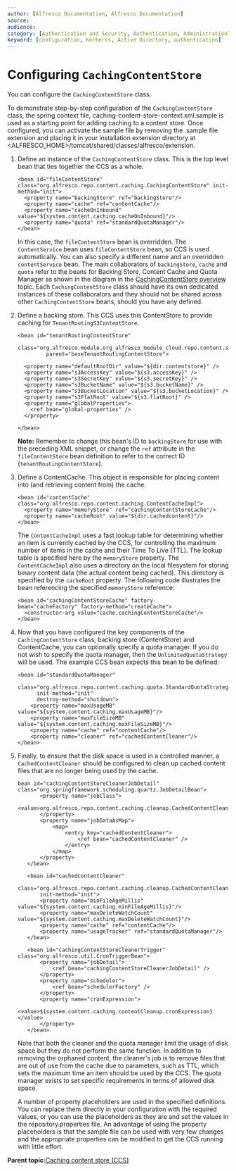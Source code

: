 ```yaml
---
author: [Alfresco Documentation, Alfresco Documentation]
source: 
audience: 
category: [Authentication and Security, Authentication, Administration]
keyword: [configuration, Kerberos, Active Directory, authentication]
---
```


# Configuring `CachingContentStore`

You can configure the `CachingContentStore` class.

To demonstrate step-by-step configuration of the `CachingContentStore` class, the spring context file, caching-content-store-context.xml.sample is used as a starting point for adding caching to a content store. Once configured, you can activate the sample file by removing the .sample file extension and placing it in your installation extension directory at <ALFRESCO\_HOME\>/tomcat/shared/classes/alfresco/extension.

1.  Define an instance of the `CachingContentStore` class. This is the top level bean that ties together the CCS as a whole.

    ```
    <bean id="fileContentStore" class="org.alfresco.repo.content.caching.CachingContentStore" init-method="init">
      <property name="backingStore" ref="backingStore"/>
      <property name="cache" ref="contentCache"/>
      <property name="cacheOnInbound" value="${system.content.caching.cacheOnInbound}"/>
      <property name="quota" ref="standardQuotaManager"/>
    </bean> 
    ```

    In this case, the `fileContentStore` bean is overridden. The `ContentService` bean uses `fileContentStore` bean, so CCS is used automatically. You can also specify a different name and an overridden `contentService` bean. The main collaborators of `backingStore`, `cache` and `quota` refer to the beans for Backing Store, Content Cache and Quota Manager as shown in the diagram in the [CachingContentStore overview](../concepts/ccs-overview.md) topic. Each `CachingContentStore` class should have its own dedicated instances of these collaborators and they should not be shared across other `CachingContentStore` beans, should you have any defined.

2.  Define a backing store. This CCS uses this ContentStore to provide caching for `TenantRoutingS3ContentStore`.

    ```
    <bean id="tenantRoutingContentStore" 
             class="org.alfresco.module.org_alfresco_module_cloud.repo.content.s3store.TenantRoutingS3ContentStore" 
             parent="baseTenantRoutingContentStore">
           
      <property name="defaultRootDir" value="${dir.contentstore}" />
      <property name="s3AccessKey" value="${s3.accessKey}" />
      <property name="s3SecretKey" value="${s3.secretKey}" />
      <property name="s3BucketName" value="${s3.bucketName}" />
      <property name="s3BucketLocation" value="${s3.bucketLocation}" />
      <property name="s3FlatRoot" value="${s3.flatRoot}" />
      <property name="globalProperties">
        <ref bean="global-properties" />
      </property>
       
    </bean>
    ```

    **Note:** Remember to change this bean's ID to `backingStore` for use with the preceding XML snippet, or change the `ref` attribute in the `fileContentStore` bean definition to refer to the correct ID \(`tenantRoutingContentStore`\).

3.  Define a ContentCache. This object is responsible for placing content into \(and retrieving content from\) the cache.

    ```
    <bean id="contentCache" class="org.alfresco.repo.content.caching.ContentCacheImpl">
      <property name="memoryStore" ref="cachingContentStoreCache"/>
      <property name="cacheRoot" value="${dir.cachedcontent}"/>
    </bean>
    ```

    The `ContentCacheImpl` uses a fast lookup table for determining whether an item is currently cached by the CCS, for controlling the maximum number of items in the cache and their Time To Live \(TTL\). The lookup table is specified here by the `memoryStore` property. The `ContentCacheImpl` also uses a directory on the local filesystem for storing binary content data \(the actual content being cached\). This directory is specified by the `cacheRoot` property. The following code illustrates the bean referencing the specified `memoryStore` reference:

    ```
    <bean id="cachingContentStoreCache" factory-bean="cacheFactory" factory-method="createCache">
      <constructor-arg value="cache.cachingContentStoreCache"/>
    </bean>
    ```

4.  Now that you have configured the key components of the `CachingContentStore` class, backing store \(ContentStore\) and ContentCache, you can optionally specify a quota manager. If you do not wish to specify the quota manager, then the `UnlimitedQuotaStrategy` will be used. The example CCS bean expects this bean to be defined:

    ```
    <bean id="standardQuotaManager"  
          class="org.alfresco.repo.content.caching.quota.StandardQuotaStrategy"
          init-method="init"
          destroy-method="shutdown">
        <property name="maxUsageMB" value="${system.content.caching.maxUsageMB}"/>
        <property name="maxFileSizeMB" value="${system.content.caching.maxFileSizeMB}"/>
        <property name="cache" ref="contentCache"/>
        <property name="cleaner" ref="cachedContentCleaner"/>
    </bean>
    ```

5.  Finally, to ensure that the disk space is used in a controlled manner, a `CachedContentCleaner` should be configured to clean up cached content files that are no longer being used by the cache.

    ```
    bean id="cachingContentStoreCleanerJobDetail" class="org.springframework.scheduling.quartz.JobDetailBean">
           <property name="jobClass">
               <value>org.alfresco.repo.content.caching.cleanup.CachedContentCleanupJob</value>
           </property>
           <property name="jobDataAsMap">
               <map>
                   <entry key="cachedContentCleaner">
                       <ref bean="cachedContentCleaner" />
                   </entry>
               </map>
           </property>
       </bean>
       
       <bean id="cachedContentCleaner"
           class="org.alfresco.repo.content.caching.cleanup.CachedContentCleaner"
           init-method="init">
           <property name="minFileAgeMillis" value="${system.content.caching.minFileAgeMillis}"/>
           <property name="maxDeleteWatchCount" value="${system.content.caching.maxDeleteWatchCount}"/>
           <property name="cache" ref="contentCache"/>
           <property name="usageTracker" ref="standardQuotaManager"/>
       </bean>
       
       <bean id="cachingContentStoreCleanerTrigger" class="org.alfresco.util.CronTriggerBean">
           <property name="jobDetail">
               <ref bean="cachingContentStoreCleanerJobDetail" />
           </property>
           <property name="scheduler">
               <ref bean="schedulerFactory" />
           </property>
           <property name="cronExpression">
               <value>${system.content.caching.contentCleanup.cronExpression}</value>
           </property>
       </bean>
    ```

    Note that both the cleaner and the quota manager limit the usage of disk space but they do not perform the same function. In addition to removing the orphaned content, the cleaner's job is to remove files that are out of use from the cache due to parameters, such as TTL, which sets the maximum time an item should be used by the CCS. The quota manager exists to set specific requirements in terms of allowed disk space.

    A number of property placeholders are used in the specified definitions. You can replace them directly in your configuration with the required values, or you can use the placeholders as they are and set the values in the repository.properties file. An advantage of using the property placeholders is that the sample file can be used with very few changes and the appropriate properties can be modified to get the CCS running with little effort.


**Parent topic:**[Caching content store \(CCS\)](../concepts/ccs-home.md)

